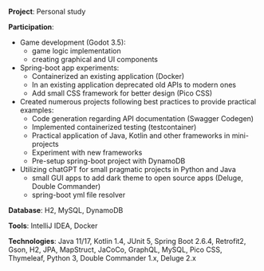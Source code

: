 **Project**: Personal study

**Participation**:

- Game development (Godot 3.5):
	- game logic implementation
	- creating graphical and UI components
- Spring-boot app experiments:
	- Containerized an existing application (Docker)
	- In an existing application deprecated old APIs to modern ones
	- Add small CSS framework for better design (Pico CSS)
- Created numerous projects following best practices to provide practical examples:
	- Code generation regarding API documentation (Swagger Codegen)
	- Implemented containerized testing (testcontainer)
	- Practical application of Java, Kotlin and other frameworks in mini-projects
	- Experiment with new frameworks
	- Pre-setup spring-boot project with DynamoDB
- Utilizing chatGPT for small pragmatic projects in Python and Java
	- small GUI apps to add dark theme to open source apps (Deluge, Double Commander)
	- spring-boot yml file resolver

**Database**: H2, MySQL, DynamoDB

**Tools**: IntelliJ IDEA, Docker

**Technologies**: Java 11/17, Kotlin 1.4, JUnit 5, Spring Boot 2.6.4, Retrofit2, Gson, H2, JPA, MapStruct, JaCoCo, GraphQL, MySQL, Pico CSS, Thymeleaf, Python 3, Double Commander 1.x, Deluge 2.x
